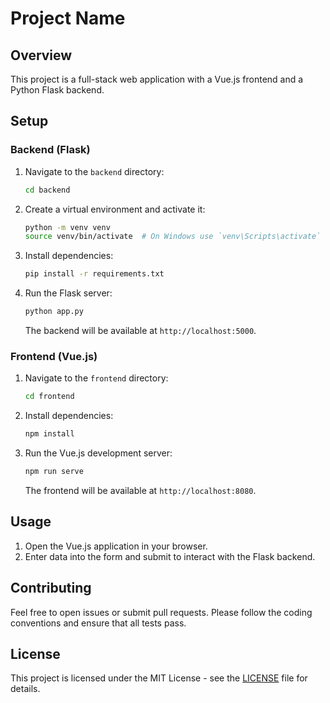 # Project Name

## Overview

This project is a full-stack web application with a Vue.js frontend and a Python Flask backend. 

## Setup

### Backend (Flask)

1. Navigate to the `backend` directory:
    ```bash
    cd backend
    ```

2. Create a virtual environment and activate it:
    ```bash
    python -m venv venv
    source venv/bin/activate  # On Windows use `venv\Scripts\activate`
    ```

3. Install dependencies:
    ```bash
    pip install -r requirements.txt
    ```

4. Run the Flask server:
    ```bash
    python app.py
    ```

   The backend will be available at `http://localhost:5000`.

### Frontend (Vue.js)

1. Navigate to the `frontend` directory:
    ```bash
    cd frontend
    ```

2. Install dependencies:
    ```bash
    npm install
    ```

3. Run the Vue.js development server:
    ```bash
    npm run serve
    ```

   The frontend will be available at `http://localhost:8080`.

## Usage

1. Open the Vue.js application in your browser.
2. Enter data into the form and submit to interact with the Flask backend.

## Contributing

Feel free to open issues or submit pull requests. Please follow the coding conventions and ensure that all tests pass.

## License

This project is licensed under the MIT License - see the [LICENSE](LICENSE) file for details.
